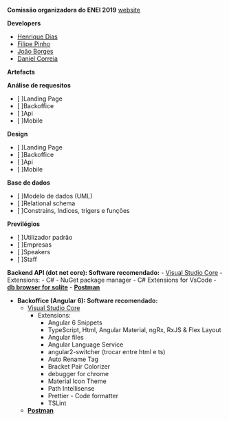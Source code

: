 **Comissão organizadora do ENEI 2019**
[website](http://enei.pt)

**Developers**
- [Henrique Dias]()
- [Filipe Pinho]()
- [João Borges]()
- [Daniel Correia]()


**Artefacts**

**Análise de requesitos**
- [ ]Landing Page
- [ ]Backoffice
- [ ]Api
- [ ]Mobile
    
**Design**
- [ ]Landing Page
- [ ]Backoffice
- [ ]Api
- [ ]Mobile
    
**Base de dados**
- [ ]Modelo de dados (UML)
- [ ]Relational schema
- [ ]Constrains, Indices, trigers e funções
    
**Previlégios**
- [ ]Utilizador padrão
- [ ]Empresas
- [ ]Speakers
- [ ]Staff



 


**Backend API (dot net core): Software recomendado:**
    - [Visual Studio Core](https://code.visualstudio.com/)
        - Extensions: 
            - C#
            - NuGet package manager
            - C# Extensions for VsCode
    - **[db browser for sqlite](https://sqlitebrowser.org/)** 
    - **[Postman](https://www.getpostman.com/)**     
    
- **Backoffice (Angular 6): Software recomendado:**
    - [Visual Studio Core](https://code.visualstudio.com/)
        - Extensions: 
            - Angular 6 Snippets 
            - TypeScript, Html, Angular Material, ngRx, RxJS & Flex Layout
            - Angular files
            - Angular Language Service
            - angular2-switcher (trocar entre html e ts)
            - Auto Rename Tag
            - Bracket Pair Colorizer
            - debugger for chrome
            - Material Icon Theme
            - Path Intellisense
            - Prettier - Code formatter
            - TSLint
     - **[Postman](https://www.getpostman.com/)**     

